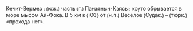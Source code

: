 ---
---

Кечит-Вермез
: ⦅юж.⦆ часть ⦅г.⦆ Панаянын-Каясы; круто обрывается в море мысом Ай-Фока. В 5 км к ⦅ЮЗ⦆ от ⦅н.п.⦆ Веселое ⦅Судак.⦆ – ⦅тюрк.⦆ «прохода нет».
